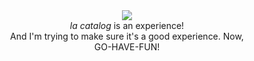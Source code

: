 
<div align="center">
  <img src="https://github.com/la-catalog/.github-private/blob/main/res/books_stars.png?raw=true"><br/>
  <i>la catalog</i> is an experience! <br/>
  And I'm trying to make sure it's a good experience. Now, <br/>
  GO-HAVE-FUN!
</div>
